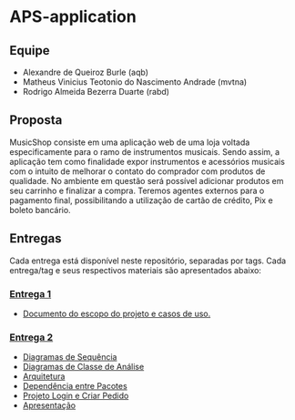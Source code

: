 # APS-application 

## Equipe

 - Alexandre de Queiroz Burle (aqb)
 - Matheus Vinicius Teotonio do Nascimento Andrade (mvtna)
 - Rodrigo Almeida Bezerra Duarte (rabd)

## Proposta

MusicShop consiste em uma aplicação web de uma loja voltada especificamente para o ramo de instrumentos musicais. Sendo assim, a aplicação tem como finalidade expor instrumentos e acessórios musicais com o intuito de melhorar o contato do comprador com produtos de qualidade. No ambiente em questão será possível adicionar produtos em seu carrinho e finalizar a compra. Teremos agentes externos para o pagamento final, possibilitando a utilização de cartão de crédito, Pix e boleto bancário.

## Entregas
Cada entrega está disponível neste repositório, separadas por tags. Cada entrega/tag e seus respectivos materiais são apresentados abaixo:

### [Entrega 1](https://github.com/aqb/APS-application/tree/Entrega1)
- [Documento do escopo do projeto e casos de uso.](https://docs.google.com/document/d/1_DZXVH7pzyDsEdeVyLxzi6QRWSpJ6UmYsToJ0kxytdc/edit?usp=sharing)

### [Entrega 2](https://github.com/aqb/APS-application/tree/Entrega2)
- [Diagramas de Sequência](https://github.com/aqb/APS-application/tree/Entrega2/ProjetoRUP/astah-diagrams/Diagramas%20de%20Sequ%C3%AAncia.asta)
- [Diagramas de Classe de Análise](https://github.com/aqb/APS-application/tree/Entrega2/ProjetoRUP/astah-diagrams/Diagramas%20de%20Classe%20de%20Analise.asta)
- [Arquitetura](https://github.com/aqb/APS-application/tree/Entrega2/ProjetoRUP/astah-diagrams/Arquitetura.asta)
- [Dependência entre Pacotes](https://github.com/aqb/APS-application/tree/Entrega2/ProjetoRUP/astah-diagrams/Dependencia%20entre%20Pacotes.asta)
- [Projeto Login e Criar Pedido](https://github.com/aqb/APS-application/tree/Entrega2/ProjetoRUP/astah-diagrams/Projeto%20Login%20e%20Pedido.asta)
- [Apresentação](https://docs.google.com/presentation/d/1mVOVYEK0QZLuI0w8PZxjf3pn-2vcBap5/edit#slide=id.g14282295767_0_63) 
